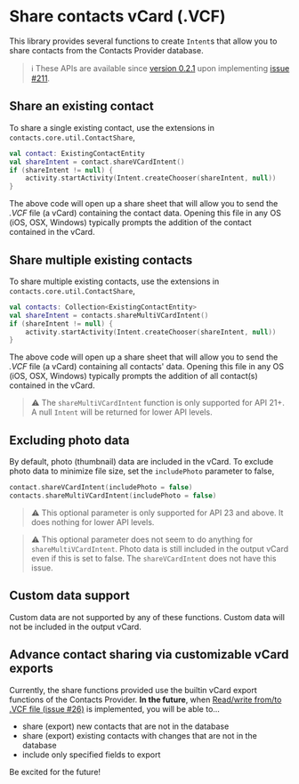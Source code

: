 # Share contacts vCard (.VCF)

This library provides several functions to create `Intent`s that allow you to share contacts from 
the Contacts Provider database.

> ℹ️ These APIs are available since [version 0.2.1](https://github.com/vestrel00/contacts-android/discussions/160)
> upon implementing [issue #211](https://github.com/vestrel00/contacts-android/issues/211).

## Share an existing contact

To share a single existing contact, use the extensions in `contacts.core.util.ContactShare`,

```kotlin
val contact: ExistingContactEntity
val shareIntent = contact.shareVCardIntent()
if (shareIntent != null) {
    activity.startActivity(Intent.createChooser(shareIntent, null))
}
```

The above code will open up a share sheet that will allow you to send the _.VCF_ file (a vCard) 
containing the contact data. Opening this file in any OS (iOS, OSX, Windows) typically prompts the
addition of the contact contained in the vCard.

## Share multiple existing contacts

To share multiple existing contacts, use the extensions in `contacts.core.util.ContactShare`,

```kotlin
val contacts: Collection<ExistingContactEntity>
val shareIntent = contacts.shareMultiVCardIntent()
if (shareIntent != null) {
    activity.startActivity(Intent.createChooser(shareIntent, null))
}
```

The above code will open up a share sheet that will allow you to send the _.VCF_ file (a vCard)
containing all contacts' data. Opening this file in any OS (iOS, OSX, Windows) typically prompts the
addition of all contact(s) contained in the vCard.

> ⚠️ The `shareMultiVCardIntent` function is only supported for API 21+. A null `Intent` will be
> returned for lower API levels.

## Excluding photo data

By default, photo (thumbnail) data are included in the vCard. To exclude photo data to minimize
file size, set the `includePhoto` parameter to false,

```kotlin
contact.shareVCardIntent(includePhoto = false)
contacts.shareMultiVCardIntent(includePhoto = false)
```

> ⚠️ This optional parameter is only supported for API 23 and above. It does nothing for lower 
> API levels.

> ⚠️ This optional parameter does not seem to do anything for `shareMultiVCardIntent`. Photo data is
> still included in the output vCard even if this is set to false. The `shareVCardIntent` does not 
> have this issue.

## Custom data support

Custom data are not supported by any of these functions. Custom data will not be included in the 
output vCard.

## Advance contact sharing via customizable vCard exports

Currently, the share functions provided use the builtin vCard export functions of the Contacts 
Provider. **In the future**, when 
[Read/write from/to .VCF file (issue #26)](https://github.com/vestrel00/contacts-android/issues/26)
is implemented, you will be able to...

- share (export) new contacts that are not in the database
- share (export) existing contacts with changes that are not in the database
- include only specified fields to export

Be excited for the future!
